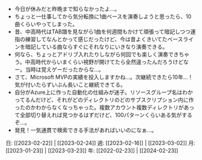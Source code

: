 - 今日が休みだと昨晩まで知らなかったよ…。
- ちょっと一仕事してから気分転換に1曲ベースを演奏しようと思ったら、10曲くらいやってしまった。
- 昔、中高時代はTAB譜を見ながら1曲を何週間もかけて頑張って暗記しつつ運指の練習してなんとかって感じだったけど、今は昔よくきいてたベースラインを暗記している曲ならすぐにそれなりにいきなり演奏できる。
- 何なら、ちょっとアドリブ入れたりしながら何回でも楽しく演奏できちゃう。中高時代からいまくらい視野が開けてたら全然違ったんだろうけどなー。当時は覚えゲーだったからな…。
- さて、Microsoft MVPの実績を投入しますかね…。次継続できたら10年…！気が付いたらずいぶん長いこと継続できてる。
- 自分がAzure上に作った自動化の仕組みが迷子。リソースグループ名はわかってるんだけど、それがどのディレクトリのどのサブスクリプション内に作ったのかわからなくなっちゃった。複数アカウント複数ディレクトリがあって全部切り替えれば見つかるはずだけど、100パターンくらいある気がするぞ…。
- 発見！一気通貫で検索できる手法があればいいのになぁ…。

日: [[2023-02-22]] | [[2023-02-24]]
週: [[2023-02-16]] | [[2023-03-02]]
月: [[2023-01-23]] | [[2023-03-23]]
年: [[2022-02-23]] | [[2024-02-23]]